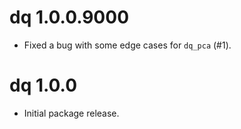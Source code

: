 # dq 1.0.0.9000

* Fixed a bug with some edge cases for `dq_pca` (#1).

# dq 1.0.0

* Initial package release.
